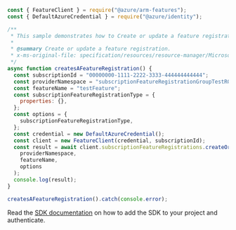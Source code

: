 ```javascript
const { FeatureClient } = require("@azure/arm-features");
const { DefaultAzureCredential } = require("@azure/identity");

/**
 * This sample demonstrates how to Create or update a feature registration.
 *
 * @summary Create or update a feature registration.
 * x-ms-original-file: specification/resources/resource-manager/Microsoft.Features/stable/2021-07-01/examples/FeatureRegistration/SubscriptionFeatureRegistrationPUT.json
 */
async function createsAFeatureRegistration() {
  const subscriptionId = "00000000-1111-2222-3333-444444444444";
  const providerNamespace = "subscriptionFeatureRegistrationGroupTestRG";
  const featureName = "testFeature";
  const subscriptionFeatureRegistrationType = {
    properties: {},
  };
  const options = {
    subscriptionFeatureRegistrationType,
  };
  const credential = new DefaultAzureCredential();
  const client = new FeatureClient(credential, subscriptionId);
  const result = await client.subscriptionFeatureRegistrations.createOrUpdate(
    providerNamespace,
    featureName,
    options
  );
  console.log(result);
}

createsAFeatureRegistration().catch(console.error);
```

Read the [SDK documentation](https://github.com/Azure/azure-sdk-for-js/blob/%40azure%2Farm-features_3.0.1/sdk/features/arm-features/README.md) on how to add the SDK to your project and authenticate.
